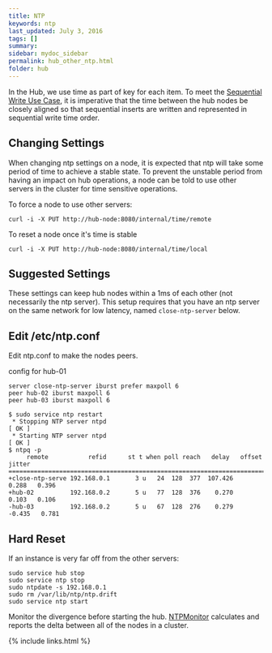 ```yaml
---
title: NTP
keywords: ntp
last_updated: July 3, 2016
tags: []
summary: 
sidebar: mydoc_sidebar
permalink: hub_other_ntp.html
folder: hub
---
```


In the Hub, we use time as part of key for each item.  To meet the [Sequential Write Use Case](hub_other_use_cases.html#sequential), it is imperative that the time between the hub nodes be closely aligned so that sequential inserts are written and represented in sequential write time order.

## Changing Settings

When changing ntp settings on a node, it is expected that ntp will take some period of time to achieve a stable state.  To prevent the unstable period from having an impact on hub operations, a node can be told to use other servers in the cluster for time sensitive operations.

To force a node to use other servers:

```
curl -i -X PUT http://hub-node:8080/internal/time/remote
```

To reset a node once it's time is stable

```
curl -i -X PUT http://hub-node:8080/internal/time/local
```

## Suggested Settings

These settings can keep hub nodes within a 1ms of each other (not necessarily the ntp server).
This setup requires that you have an ntp server on the same network for low latency, named `close-ntp-server` below.

Edit /etc/ntp.conf
------------------
Edit ntp.conf to make the nodes peers.

config for hub-01

```
server close-ntp-server iburst prefer maxpoll 6
peer hub-02 iburst maxpoll 6
peer hub-03 iburst maxpoll 6
```

```
$ sudo service ntp restart
 * Stopping NTP server ntpd                                              [ OK ]
 * Starting NTP server ntpd                                              [ OK ]
$ ntpq -p
     remote           refid      st t when poll reach   delay   offset  jitter
==============================================================================
+close-ntp-serve 192.168.0.1       3 u   24  128  377  107.426    0.288   0.396
+hub-02          192.168.0.2       5 u   77  128  376    0.270    0.103   0.106
-hub-03          192.168.0.2       5 u   67  128  276    0.279   -0.435   0.781
```

## Hard Reset
If an instance is very far off from the other servers:

```
sudo service hub stop
sudo service ntp stop
sudo ntpdate -s 192.168.0.1
sudo rm /var/lib/ntp/ntp.drift
sudo service ntp start
```
Monitor the divergence before starting the hub.
[NTPMonitor](https://github.com/flightstats/hub/blob/master/src/main/java/com/flightstats/hub/time/NTPMonitor.java) calculates and reports the delta between all of the nodes in a cluster.

{% include links.html %}